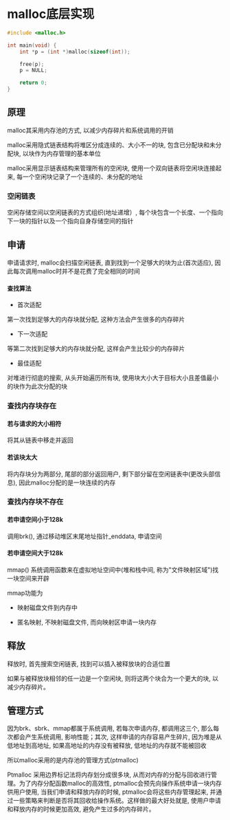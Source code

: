 <!--
 * @Description: 
 * @Version: 1.0
 * @Author: dalao
 * @Email: dalao_li@163.com
 * @Date: 2023-03-14 22:27:29
 * @LastEditors: dalao
 * @LastEditTime: 2023-03-15 23:56:06
-->

# malloc底层实现


```c
#include <malloc.h>

int main(void) {
    int *p = (int *)malloc(sizeof(int));

    free(p);
    p = NULL;

    return 0;
}
```

## 原理

malloc其采用内存池的方式, 以减少内存碎片和系统调用的开销

malloc采用隐式链表结构将堆区分成连续的、大小不一的块, 包含已分配块和未分配块, 以块作为内存管理的基本单位

malloc采用显示链表结构来管理所有的空闲块, 使用一个双向链表将空闲块连接起来, 每一个空闲块记录了一个连续的、未分配的地址


### 空闲链表

空闲存储空间以空闲链表的方式组织(地址递增）, 每个块包含一个长度、一个指向下一块的指针以及一个指向自身存储空间的指针


## 申请

申请请求时, malloc会扫描空闲链表, 直到找到一个足够大的块为止(首次适应), 因此每次调用malloc时并不是花费了完全相同的时间

#### 查找算法

- 首次适配

第一次找到足够大的内存块就分配, 这种方法会产生很多的内存碎片

- 下一次适配

等第二次找到足够大的内存块就分配, 这样会产生比较少的内存碎片

- 最佳适配

对堆进行彻底的搜索, 从头开始遍历所有块, 使用块大小大于目标大小且差值最小的块作为此次分配的块

### 查找内存块存在

#### 若与请求的大小相符

将其从链表中移走并返回

#### 若该块太大

将内存块分为两部分, 尾部的部分返回用户, 剩下部分留在空闲链表中(更改头部信息), 因此malloc分配的是一块连续的内存

### 查找内存块不存在

#### 若申请空间小于128k

调用brk(), 通过移动堆区末尾地址指针_enddata, 申请空间

#### 若申请空间大于128k

mmap() 系统调用函数来在虚拟地址空间中(堆和栈中间, 称为"文件映射区域")找一块空间来开辟

mmap功能为

- 映射磁盘文件到内存中

- 匿名映射, 不映射磁盘文件, 而向映射区申请一块内存


## 释放

释放时, 首先搜索空闲链表, 找到可以插入被释放块的合适位置

如果与被释放块相邻的任一边是一个空闲块, 则将这两个块合为一个更大的块, 以减少内存碎片。


## 管理方式

因为brk、sbrk、mmap都属于系统调用, 若每次申请内存, 都调用这三个, 那么每次都会产生系统调用, 影响性能；其次, 这样申请的内存容易产生碎片, 因为堆是从低地址到高地址, 如果高地址的内存没有被释放, 低地址的内存就不能被回收

所以malloc采用的是内存池的管理方式(ptmalloc)

Ptmalloc 采用边界标记法将内存划分成很多块, 从而对内存的分配与回收进行管理。为了内存分配函数malloc的高效性, ptmalloc会预先向操作系统申请一块内存供用户使用, 当我们申请和释放内存的时候, ptmalloc会将这些内存管理起来, 并通过一些策略来判断是否将其回收给操作系统。这样做的最大好处就是, 使用户申请和释放内存的时候更加高效, 避免产生过多的内存碎片。

